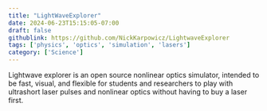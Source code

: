 ```yaml
---
title: "LightWaveExplorer"
date: 2024-06-23T15:15:05-07:00
draft: false
githublink: https://github.com/NickKarpowicz/LightwaveExplorer
tags: ['physics', 'optics', 'simulation', 'lasers']
category: ['Science']
---
```

Lightwave explorer is an open source nonlinear optics simulator, intended to be fast, visual, and flexible for students and researchers to play with ultrashort laser pulses and nonlinear optics without having to buy a laser first.



